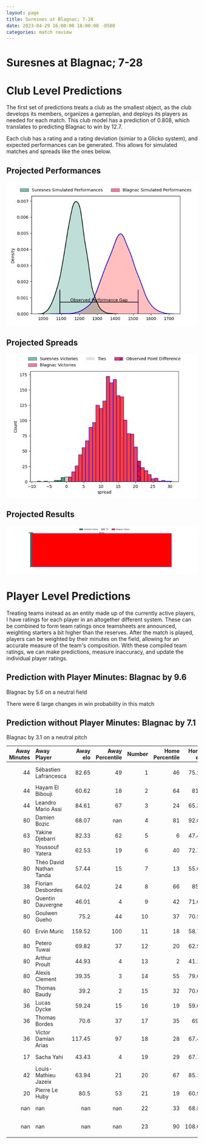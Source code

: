 ```yaml
---  
layout: page  
title: Suresnes at Blagnac; 7-28  
date: 2023-04-29 16:00:00 18:00:00 -0500  
categories: match review  
---
```

# Suresnes at Blagnac; 7-28

# Club Level Predictions


The first set of predictions treats a club as the smallest object, as the club develops its members, organizes a gameplan, and deploys its players as needed for each match. This club model has a prediction of 0.808, which translates to predicting Blagnac to win by 12.7.

Each club has a rating and a rating deviation (simiar to a Glicko system), and expected performances can be generated. This allows for simulated matches and spreads like the ones below.
## Projected Performances


![Projected Performances](plots/performances_2023-04-29-Blagnac-Suresnes.png)
## Projected Spreads


![Projected Spreads](plots/spreads_2023-04-29-Blagnac-Suresnes.png)
## Projected Results


![Projected Results](plots/resultbar_2023-04-29-Blagnac-Suresnes.png)
# Player Level Predictions


Treating teams instead as an entity made up of the currently active players, I have ratings for each player in an altogether different system. These can be combined to form team ratings once teamsheets are announced, weighting starters a bit higher than the reserves. After the match is played, players can be weighted by their minutes on the field, allowing for an accurate measure of the team's composition. With these compiled team ratings, we can make predictions, measure inaccuracy, and update the individual player ratings.
## Prediction with Player Minutes: Blagnac by 9.6


Blagnac by 5.6 on a neutral field

There were 6 large changes in win probability in this match
## Prediction without Player Minutes: Blagnac by 7.1


Blagnac by 3.1 on a neutral pitch



|   Away Minutes | Away Player             |   Away elo |   Away Percentile |   Number |   Home Percentile |   Home elo | Home Player          |   Home Minutes |
|---------------:|:------------------------|-----------:|------------------:|---------:|------------------:|-----------:|:---------------------|---------------:|
|             44 | Sébastien Lafrancesca   |      82.65 |                49 |        1 |                46 |      75.28 | Jean-Baptiste Martin |             49 |
|             44 | Hayam El Bibouji        |      60.62 |                18 |        2 |                64 |      81.7  | Gabin Villerouge     |             49 |
|             44 | Leandro Mario Assi      |      84.61 |                67 |        3 |                24 |      65.33 | Marco Trauth         |             71 |
|             80 | Damien Bozic            |      68.07 |               nan |        4 |                81 |      92.05 | Vincent Mutel        |             80 |
|             63 | Yakine Djebarri         |      82.33 |                62 |        5 |                 6 |      47.47 | Lucas Tolofua        |             49 |
|             80 | Youssouf Yatera         |      62.53 |                19 |        6 |                40 |      72.73 | Benjamin Collet      |             80 |
|             80 | Théo David Nathan Tanda |      57.44 |                15 |        7 |                13 |      55.65 | Loïc Verdy           |              9 |
|             38 | Florian Desbordes       |      64.02 |                24 |        8 |                66 |      85.4  | Mathieu Vachon       |             80 |
|             80 | Quentin Dauvergne       |      46.01 |                 4 |        9 |                42 |      71.63 | Paul Ravier          |             74 |
|             80 | Goulwen Gueho           |      75.2  |                44 |       10 |                37 |      70.56 | Gérald Augustin      |             80 |
|             60 | Ervin Muric             |     159.52 |               100 |       11 |                18 |      58.74 | Francois Tardieu     |             80 |
|             80 | Petero Tuwai            |      69.82 |                37 |       12 |                20 |      62.98 | Aurelien Labau       |             80 |
|             80 | Arthur Proult           |      44.93 |                 4 |       13 |                 2 |      41.14 | Clément Vareilles    |             57 |
|             80 | Alexis Clement          |      39.35 |                 3 |       14 |                55 |      79.63 | Thibault Moleana     |             80 |
|             80 | Thomas Baudy            |      39.2  |                 2 |       15 |                32 |      70.69 | Antoine Renaud       |             61 |
|             36 | Lucas Dycke             |      59.24 |                15 |       16 |                19 |      59.64 | Alexis Decaux        |             31 |
|             36 | Thomas Bordes           |      70.6  |                37 |       17 |                35 |      69.1  | Florian Bertrand     |             31 |
|             36 | Victor Damian Arias     |     117.45 |                97 |       18 |                28 |      67.43 | Baptiste Collet      |              9 |
|             17 | Sacha Yahi              |      43.43 |                 4 |       19 |                29 |      67.71 | Lilian Rousset       |             31 |
|             42 | Louis-Mathieu Jazeix    |      63.94 |                21 |       20 |                67 |      85.11 | Nikita Bekov         |             71 |
|             20 | Pierre Le Huby          |      80.5  |                53 |       21 |                19 |      60.98 | Corentin Penc'hoat   |             32 |
|            nan | nan                     |     nan    |               nan |       22 |                33 |      68.84 | Dorian Terrou        |              3 |
|            nan | nan                     |     nan    |               nan |       23 |                90 |     108.66 | Jean-Andre Vernetti  |             19 |

